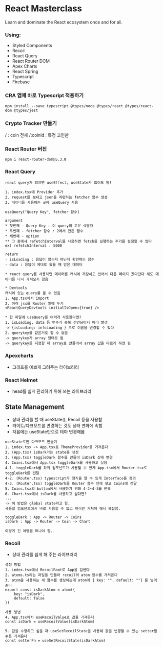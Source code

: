 # React Masterclass

Learn and dominate the React ecosystem once and for all.

### Using:

- Styled Components
- Recoil
- React Query
- React Router DOM
- Apex Charts
- React Spring
- Typescript
- Firebase

### CRA 앱에 바로 Typescript 적용하기

```
npm install --save typescript @types/node @types/react @types/react-dom @types/jest
```

### Crypto Tracker 만들기

/ : coin 전체
/:coinId : 특정 코인만

### React Router 버전

```
npm i react-router-dom@5.3.0
```

### React Query

```
react query가 있으면 useEffect, useState가 없어도 됨!

1. index.tsx에 Provider 추가
2. request를 보내고 json을 리턴하는 fetcher 함수 생성
3. 데이터를 사용하는 곳에 useQuery 사용

useQuery("Query Key", fetcher 함수)

argument
* 첫번째 - Query Key : 이 query의 고유 식별자
* 두번째 - fetcher 함수 : 2에서 만든 함수
* 세번째 - option
** 그 중에서 refetchInterval를 사용하면 fetch를 실행하는 주기를 설정할 수 있다
ex) refetchInterval : 5000

return
- isLoading : 응답이 왔는지 아닌지 확인하는 함수
- data : 응답이 제대로 왔을 때 받은 데이터

* react query를 사용하면 데이터를 캐시에 저장하고 있어서 다른 페이지 왔다갔다 해도 데이터를 다시 가져오지 않음

* Devtools
캐시에 있는 query를 볼 수 있음
1. App.tsx에서 import
2. 아래 jsx를 Router 밑에 두기
<ReactQueryDevtools initialIsOpen={true} />

* 한 파일에 useQuery를 여러개 사용한다면?
1. isLoading, data 등 변수가 중복 선언되어서 에러 발생
-> {isLoading: infoLoading } 으로 이름을 변경할 수 있다
2. querykey를 같은거로 할 수 없음
-> querykey가 array 형태로 됨
-> querykey를 지정할 때 array로 만들어서 array 값을 다르게 하면 됨
```

### Apexcharts

- 그래프를 예쁘게 그려주는 라이브러리

### React Helmet
- head를 쉽게 관리하기 위해 쓰는 라이브러리

## State Management
- 상태 관리를 할 때 useState(), Recoil 등을 사용함
- 라이트/다크모드를 변경하는 것도 상태 변화에 속함
- 처음에는 useState만으로 테마 변경해봄
```
useState로만 다크모드 만들기
1. index.tsx -> App.tsx로 ThemeProvider를 가져온다
2. (App.tsx) isDark라는 state를 생성
3. (App.tsx) toggleDark 함수를 만들어 isDark 상태 변경
4. Coins.tsx에서 App.tsx toggleDark를 사용하고 싶음
4-1. toggleDark를 하위 컴포넌트가 사용할 수 있게 App.tsx에서 Router.tsx로 toggleDark를 전달
4-2. (Router.tsx) typescript가 형식을 알 수 있게 Interface를 정의
4-3. (Router.tsx) toggleDark를 Router 함수 안에 넣고 Coins에 전달
5. Coins.tsx의 button에서 사용하기 위해 4-2~4-3를 반복
6. Chart.tsx에서 isDark를 사용하고 싶다면?
...
-> 이 방법은 global state라고 함.
사용할 컴포넌트에서 바로 사용할 수 없고 여러번 거쳐야 해서 복잡함.

toggleDark : App -> Router -> Coins
isDark : App -> Router -> Coin -> Chart

이렇게 긴 여행을 떠나야 함..
```
### Recoil
- 상태 관리를 쉽게 해 주는 라이브러리
```
설정 방법
1. index.tsx에서 RecoilRoot로 App을 감싼다
2. atoms.ts라는 파일을 만들어 recoil의 atom 함수를 가져온다
3. atom을 사용하는 새 함수를 생성하는데 atom에 { key: "", default: ""} 를 넣어준다
export const isDarkAtom = atom({
    key: "isDark",
    default: false
})

사용 방법
4. App.tsx에서 useRecoilValue로 값을 가져온다
const isDark = useRecoilValue(isDarkAtom)

5. 값을 수정하고 싶을 때 useSetRecoilState을 사용해 값을 변경할 수 있는 setter함수를 가져온다
const setterFn = useSetRecoilState(isDarkAtom)
```